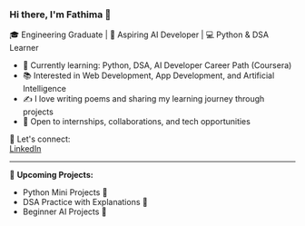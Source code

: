 ### Hi there, I'm Fathima 👋

🎓 Engineering Graduate | 🧠 Aspiring AI Developer | 💻 Python & DSA Learner

- 🌱 Currently learning: Python, DSA, AI Developer Career Path (Coursera)
- 📚 Interested in Web Development, App Development, and Artificial Intelligence
- ✍️ I love writing poems and sharing my learning journey through projects
- 💼 Open to internships, collaborations, and tech opportunities

🔗 Let's connect:  
[LinkedIn](https://www.linkedin.com/in/fathima-ns-8a10a8254)

---

📌 **Upcoming Projects:**
- Python Mini Projects 🐍  
- DSA Practice with Explanations 🧮  
- Beginner AI Projects 🤖
